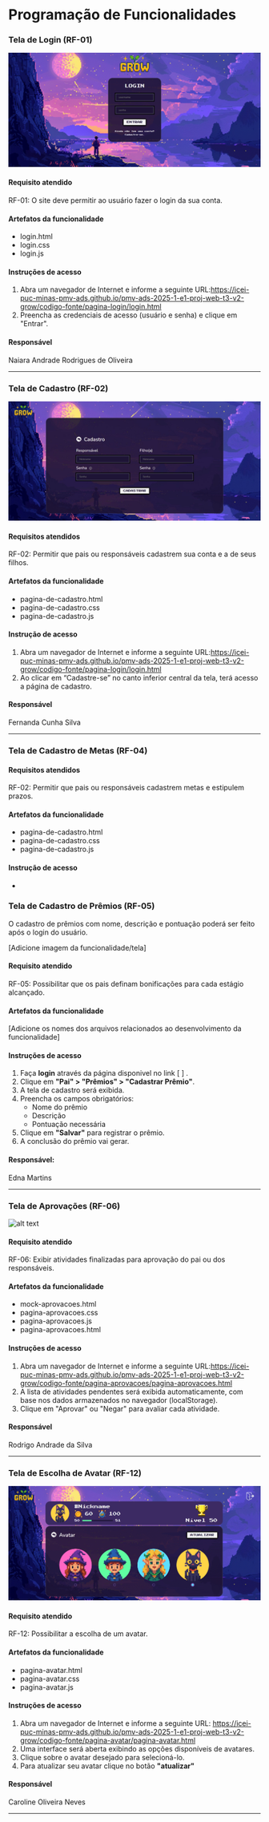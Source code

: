 # Programação de Funcionalidades

### Tela de Login (RF-01)

![pagina-login](./img/pagina-login.png)

#### Requisito atendido 

RF-01: O site deve permitir ao usuário fazer o login da sua conta.

#### Artefatos da funcionalidade

- login.html
- login.css
- login.js

#### Instruções de acesso

1.	Abra um navegador de Internet e informe a seguinte URL:https://icei-puc-minas-pmv-ads.github.io/pmv-ads-2025-1-e1-proj-web-t3-v2-grow/codigo-fonte/pagina-login/login.html
2.	Preencha as credenciais de acesso (usuário e senha) e clique em "Entrar".
   
#### Responsável
Naiara Andrade Rodrigues de Oliveira

---


### Tela de Cadastro (RF-02)

![pagina-de-cadastro](./img/pagina-de-cadastro.png)


#### Requisitos atendidos 

RF-02: Permitir que pais ou responsáveis cadastrem sua conta e a de seus filhos.

#### Artefatos da funcionalidade

- pagina-de-cadastro.html
- pagina-de-cadastro.css
- pagina-de-cadastro.js

#### Instrução de acesso

1.	Abra um navegador de Internet e informe a seguinte URL:https://icei-puc-minas-pmv-ads.github.io/pmv-ads-2025-1-e1-proj-web-t3-v2-grow/codigo-fonte/pagina-login/login.html
2. Ao clicar em “Cadastre-se” no canto inferior central da tela, terá acesso a página de cadastro.

#### Responsável 
Fernanda Cunha Silva

---

### Tela de Cadastro de Metas (RF-04)



#### Requisitos atendidos 

RF-02: Permitir que pais ou responsáveis cadastrem metas e estipulem prazos.

#### Artefatos da funcionalidade

- pagina-de-cadastro.html
- pagina-de-cadastro.css
- pagina-de-cadastro.js

#### Instrução de acesso
-

### Tela de Cadastro de Prêmios (RF-05)

O cadastro de prêmios com nome, descrição e pontuação poderá ser feito após o login do usuário.

[Adicione imagem da funcionalidade/tela]

#### Requisito atendido

RF-05:	Possibilitar que os pais definam bonificações para cada estágio alcançado.

#### Artefatos da funcionalidade

[Adicione os nomes dos arquivos relacionados ao desenvolvimento da funcionalidade]

#### Instruções de acesso

1. Faça **login** através da página disponivel no link [ ] .
2. Clique em **"Pai" > "Prêmios" > "Cadastrar Prêmio"**.
3. A tela de cadastro será exibida.
4. Preencha os campos obrigatórios:
   - Nome do prêmio
   - Descrição
   - Pontuação necessária
5. Clique em **"Salvar"** para registrar o prêmio.
6. A conclusão do prêmio vai gerar.


#### Responsável: 

Edna Martins

---

### Tela de Aprovações (RF-06)

 ![alt text](./img/pagina-aprovacoes.png)

#### Requisito atendido 

RF-06: Exibir atividades finalizadas para aprovação do pai ou dos responsáveis.

#### Artefatos da funcionalidade

- mock-aprovacoes.html
- pagina-aprovacoes.css
- pagina-aprovacoes.js
- pagina-aprovacoes.html


#### Instruções de acesso

1.	Abra um navegador de Internet e informe a seguinte URL:https://icei-puc-minas-pmv-ads.github.io/pmv-ads-2025-1-e1-proj-web-t3-v2-grow/codigo-fonte/pagina-aprovacoes/pagina-aprovacoes.html
2.	A lista de atividades pendentes será exibida automaticamente, com base nos dados armazenados no navegador (localStorage).
3. Clique em "Aprovar" ou "Negar" para avaliar cada atividade.

#### Responsável
Rodrigo Andrade da Silva

---

### Tela de Escolha de Avatar (RF-12)

![pagina-avatar](./img/pagina-avatar.png)

#### Requisito atendido

RF-12: Possibilitar a escolha de um avatar.

#### Artefatos da funcionalidade
- pagina-avatar.html
- pagina-avatar.css
- pagina-avatar.js

#### Instruções de acesso
1. Abra um navegador de Internet e informe a seguinte URL: https://icei-puc-minas-pmv-ads.github.io/pmv-ads-2025-1-e1-proj-web-t3-v2-grow/codigo-fonte/pagina-avatar/pagina-avatar.html
2. Uma interface será aberta exibindo as opções disponíveis de avatares.  
3. Clique sobre o avatar desejado para selecioná-lo.  
4. Para atualizar seu avatar clique no botão **"atualizar"**  

#### Responsável

Caroline Oliveira Neves

---